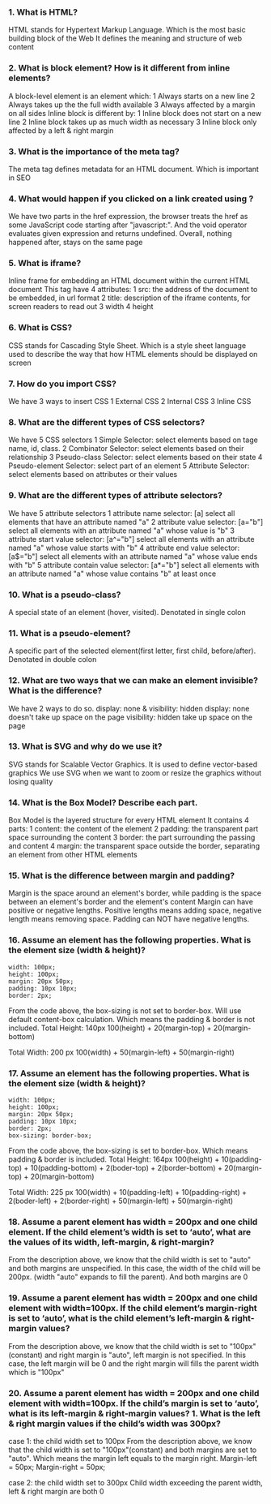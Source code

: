 ### 1. What is HTML? 
HTML stands for Hypertext Markup Language. Which is the most basic building block of the Web
It defines the meaning and structure of web content

### 2. What is block element? How is it different from inline elements?
A block-level element is an element which:
1 Always starts on a new line
2 Always takes up the the full width available
3 Always affected by a margin on all sides
Inline block is different by:
1 Inline block does not start on a new line
2 Inline block takes up as much width as necessary
3 Inline block only affected by a left & right margin

### 3. What is the importance of the meta tag?
The meta tag defines metadata for an HTML document. Which is important in SEO

### 4. What would happen if you clicked on a link created using <a href="javascript:void(0)"></a> ?
We have two parts in the href expression, the browser treats the href as some JavaScript code starting after "javascript:".
And the void operator evaluates given expression and returns undefined. Overall, nothing happened after, stays on the same page

### 5. What is iframe?
Inline frame for embedding an HTML document within the current HTML document
This tag have 4 attributes: 
1 src: the address of the document to be embedded, in url format
2 title: description of the iframe contents, for screen readers to read out
3 width 
4 height

### 6. What is CSS?
CSS stands for Cascading Style Sheet. Which is a style sheet language used to describe the way that
how HTML elements should be displayed on screen

### 7. How do you import CSS?
We have 3 ways to insert CSS
1 External CSS
2 Internal CSS
3 Inline CSS

### 8. What are the different types of CSS selectors?
We have 5 CSS selectors
1 Simple Selector: select elements based on tage name, id, class.
2 Combinator Selector: select elements based on their relationship
3 Pseudo-class Selector: select elements based on their state
4 Pseudo-element Selector: select part of an element
5 Attribute Selector: select elements based on attributes or their values

### 9. What are the different types of attribute selectors?
We have 5 attribute selectors
1 attribute name selector: [a] select all elements that have an attribute named "a"
2 attribute value selector: [a="b"] select all elements with an attribute named "a" whose value is "b"
3 attribute start value selector: [a^="b"] select all elements with an attribute named "a" whose value starts with "b"
4 attribute end value selector: [a$="b"] select all elements with an attribute named "a" whose value ends with "b"
5 attribute contain value selector: [a*="b"] select all elements with an attribute named "a" whose value contains "b" at least once  

### 10. What is a pseudo-class?
A special state of an element (hover, visited). Denotated in single colon

### 11. What is a pseudo-element?
A specific part of the selected element(first letter, first child, before/after). Denotated in double colon

### 12. What are two ways that we can make an element invisible? What is the difference?
We have 2 ways to do so.
display: none & visibility: hidden
display: none doesn't take up space on the page
visibility: hidden take up space on the page

### 13. What is SVG and why do we use it?
SVG stands for Scalable Vector Graphics. It is used to define vector-based graphics 
We use SVG when we want to zoom or resize the graphics without losing quality

### 14. What is the Box Model? Describe each part.
Box Model is the layered structure for every HTML element
It contains 4 parts:
1 content: the content of the element
2 padding: the transparent part space surrounding the content
3 border: the part surrounding the passing and content
4 margin: the transparent space outside the border, separating an element from other HTML elements

### 15. What is the difference between margin and padding?
Margin is the space around an element's border, while padding is the space between an element's border and the element's content
Margin can have positive or negative lengths. Positive lengths means adding space, negative length means removing space.
Padding can NOT have negative lengths.

### 16. Assume an element has the following properties. What is the element size (width & height)?
```
width: 100px; 
height: 100px;
margin: 20px 50px;
padding: 10px 10px;
border: 2px;
```
From the code above, the box-sizing is not set to border-box. Will use default content-box calculation. Which means 
the padding & border is not included.
Total Height: 140px 
100(height) + 20(margin-top) + 20(margin-bottom)

Total Width: 200 px
100(width) + 50(margin-left) + 50(margin-right) 

### 17. Assume an element has the following properties. What is the element size (width & height)?
```
width: 100px; 
height: 100px;
margin: 20px 50px;
padding: 10px 10px;
border: 2px;
box-sizing: border-box;
```
From the code above, the box-sizing is set to border-box. Which means padding & border is included.
Total Height: 164px 
100(height) + 10(padding-top) + 10(padding-bottom) + 2(boder-top) + 2(border-bottom) + 20(margin-top) + 20(margin-bottom)

Total Width: 225 px
100(width) + 10(padding-left) + 10(padding-right) + 2(boder-left) + 2(border-right) + 50(margin-left) + 50(margin-right) 

### 18. Assume a parent element has width = 200px and one child element. If the child element’s width is set to ‘auto’, what are the values of its width, left-margin, & right-margin?
From the description above, we know that the child width is set to "auto" and both margins are unspecified. 
In this case, the width of the child will be 200px. (width "auto" expands to fill the parent). And both margins are 0

### 19. Assume a parent element has width = 200px and one child element with width=100px. If the child element’s margin-right is set to ‘auto’, what is the child element’s left-margin & right-margin values?
From the description above, we know that the child width is set to "100px"(constant) and right margin is "auto", left margin is not specified.
In this case, the left margin will be 0 and the right margin will fills the parent width which is "100px"

### 20. Assume a parent element has width = 200px and one child element with width=100px. If the child’s margin is set to ‘auto’, what is its left-margin & right-margin values? 1. What is the left & right margin values if the child’s width was 300px?
case 1: the child width set to 100px
From the description above, we know that the child width is set to "100px"(constant) and both margins are set to "auto". Which means the margin left equals to the margin right.
Margin-left = 50px;
Margin-right = 50px;

case 2: the child width set to 300px
Child width exceeding the parent width, left & right margin are both 0
